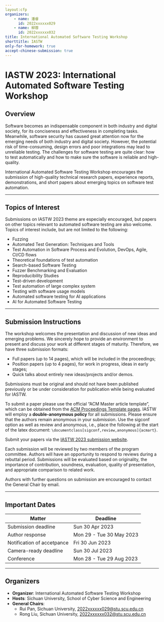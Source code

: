 ```yaml
---
layout:cfp
organizers:
    - name: 潘睿
      id: 2022xxxxxx029
    - name: 柳蓉
      id: 2022xxxxxx032
title: International Automated Software Testing Workshop
shorttitle: IASTW
only-for-homework: true
accept-chinese-submission: true
---
```




# IASTW 2023: International Automated Software Testing Workshop

## Overview

Software becomes an indispensable component in both industry and digital society, for its conciseness and effectiveness in completing tasks. Meanwhile, software security has caused great attention now for the emerging needs of both industry and digital society. However, the potential risk of time-consuming, design errors and poor integrations may lead to unreliable testing. The challenges for software testing are quite clear: how to test automatically and how to make sure the software is reliable and high-quality. 

International Automated Software Testing Workshop encourages the submission of high-quality technical research papers, experience reports, demonstrations, and short papers about emerging topics on software test automation. 

***

## Topics of Interest

Submissions on IASTW 2023 theme are especially encouraged, but papers on other topics relevant to automated software testing are also welcome. Topics of interest include, but are not limited to the following:

- Fuzzing 
- Automated Test Generation: Techniques and Tools
- Test Automation in Software Process and Evolution, DevOps, Agile, CI/CD flows
- Theoretical foundations of test automation
- Search-based Software Testing
- Fuzzer Benchmarking and Evaluation
- Reproducibility Studies
- Test-driven development
- Test automation of large complex system
- Testing with software usage models
- Automated software testing for AI applications
- AI for Automated Software Testing

***

## Submission Instructions

The workshop welcomes the presentation and discussion of new ideas and emerging problems. We sincerely hope to provide an environment to present and discuss your work at different stages of maturity. Therefore, we have three submission formats:

- Full papers (up to 14 pages), which will be included in the proceedings;
- Position papers (up to 4 pages), for work in progress, ideas in early stages;
- Quick talks about entirely new ideas/projects and/or demos.

Submissions must be original and should not have been published previously or be under consideration for publication while being evaluated for IASTW. 

To submit a paper please use the official “ACM Master article template”, which can be obtained from the [ACM Proceedings Template pages](https://www.acm.org/publications/proceedings-template).  IASTW will employ a **double-anonymous policy** for all submissions. Please ensure that the authors remain anonymous in your submission. Use the sigconf option as well as review and anonymous, i.e., place the following at the start of the latex document: `\documentclass[sigconf,review,anonymous]{acmart}`.

Submit your papers via the [IASTW 2023 submission website]().

Each submission will be reviewed by two members of the program committee. Authors will have an opportunity to respond to reviews during a rebuttal period. Submissions will be evaluated based on originality, the importance of contribution, soundness, evaluation, quality of presentation, and appropriate comparison to related work. 

Authors with further questions on submission are encouraged to contact the General Chair by email.

***

## Important Dates

| Matter                     | Deadline                 |
| -------------------------- | ------------------------ |
| Submission deadline        | Sun 30 Apr 2023          |
| Author response            | Mon 29 - Tue 30 May 2023 |
| Notification of accetpance | Fri 30 Jun 2023          |
| Camera-ready deadline      | Sun 30 Jul 2023          |
| Conference                 | Mon 28 - Tue 29 Aug 2023 |

***

## Organizers

- **Organizer**: International Automated Software Testing Workshop
- **Hosts**: Sichuan University, School of Cyber Science and Engineering
- **General Chairs**:
  - Rui Pan, Sichuan University, <2022xxxxxx029@stu.scu.edu.cn>
  - Rong Liu, Sichuan University, <2022xxxxxx032@stu.scu.edu.cn>
